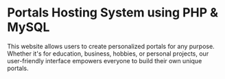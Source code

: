 # Portals Hosting System using PHP & MySQL
This website allows users to create personalized portals for any purpose. Whether it's for education, business, hobbies, or personal projects, our user-friendly interface empowers everyone to build their own unique portals.
